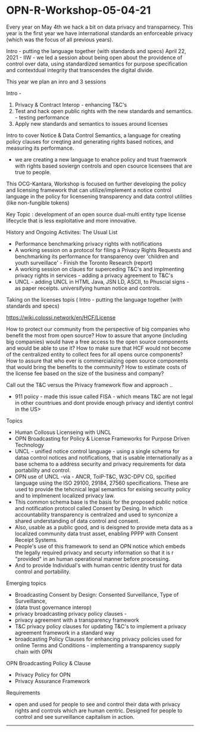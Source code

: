 # OPN-R-Workshop-05-04-21

Every year on May 4th we hack a bit on data privacy and transparnecy.  This year is the first year we have international standards an enforceable privacy (which was the focus of all previous years).  

Intro - putting the language together (with standards and specs) 
April 22, 2021  - IIW - we led a session about being open about the providence of control over data, using standardized semantics for purpose specification and contextdual integrity that transcendes the digital divide. 

This year we plan an inro and 3 sessions 

Intro -
1. Privacy & Contract Interop - enhancing T&C's
2. Test and hack open public rights with the new standards and semantics. - testing performance
3. Apply new standards and semantics to issues around licenses 

Intro to cover
Notice & Data Control Semantics, a language for creating policy clauses for creqting and generating rights based notices, and measuring its performance. 
- we are creating a new language to enahce policy and trust fraemwork with rights based soviergn controls and open csource licensees that are true to people. 

This OCG-Kantara, Workshop is focused on further developing the policy and licensing framework that can utilize/implement a notice control language in the policy for licensening transparency and data control utilities (like non-fungible tokens) 

Key Topic :  development of an open source dual-multi entity type license lifecycle that is less exploitative and more innovative. 

History and Ongoing Activites: The Usual List
- Performance benchmarking privacy rights with notifications  
- A working session on a protocol for filing a Privacy Rights Requests and benchmarking its performance for transparency over 'children and youth surveillace' - Finish the Toronto Research (report) 
- A working session on claues for superceding T&C's and implmenting privacy rights in services - adding a privacy agreement to T&C's
- UNCL - adding UNCL in HTML Java, JSN LD, ASCII, to Phuscial signs - as paper receipts.  universifying human notice and controls. 

 Taking on the licenses topis ( Intro - putting the language together (with standards and specs) 
 
https://wiki.colossi.network/en/HCF/License

How to protect our community from the perspective of big companies who benefit the most from open source?
How to assure that anyone (including big companies) would have a free access to the open source components and would be able to use it?
How to make sure that HCF would not become of the centralized entity to collect fees for all opens ource components?
How to assure that who ever is commercializing open source components that would bring the benefits to the community?
How to estimate costs of the license fee based on the size of the business and company?

Call out the T&C versus the Privacy framework flow and approach ..
- 911 poiicy - made this issue called FISA - which means T&C are not legal in other countriues and dont provide enough privacy and identiyt control in the US>

Topics
- Human Collosus Licenseing with UNCL
- OPN Broadcasting for Policy & License Frameworks for Purpose Driven Technology 
- UNCL - unified notice control language - using a single schema for dataa control notices and notifications,   that is usable internationally as a base schema to a address security and privacy requirements for data portability and control. 
- OPN use of UNCL  -via - ANCR, ToiP-T&C, W3C-DPV CG, spcified language using the ISO 29100, 29184, 27560 specifications. These are used to provide the tehcnical legal semantics for exising security policy and to implmenent localized privacy law. 
-  This common schema base is the basis for the proposed public notice and notification protocol called Consent by Desing. In which accountability transparency is centralzed and used to synconize a shared understanding of data control and consent. 
-  Also, usable as a public good, and is deisgned to provide meta data as a localized community data trust asset, enabling PPPP with  Consent Receipt Systems. 
- People's use of this framework to send an OPN  notice which embeds the legally required privacy and securty information so that it is r "provided" in an human operational manner before processing.  
- And to provide Individual's with human centric identity trust for data control and portability. 

Emerging topics
- Broadcasting Consent by Design: Consented Surveillance, Type of Surveillance, 
- (data trust governance interop)
 - privacy broadcasting  privacy policy clauses - 
 - privacy agreement with a transparency framework 
 - T&C privacy policy clauses for updating T&C's to implement a privacy agreement framework in a standard way
 - broadcasting Policy Clauses for enhancing privacy policies used for online Terms and Conditions - implementing a transparency supply chain with 0PN
 

 OPN Broadcasting Policy & Clause
 - Privacy Policy for OPN
 - Privacy Assurance Framework
 
 
 Requirements 
-  open and used for people to see and control their data with privacy rights and controls which are human centric.  Designed for people to control and see   surveillance capitalism in action. 




-- -
